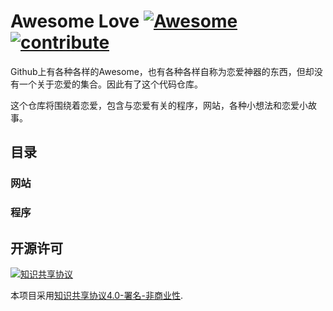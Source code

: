 # Awesome Love [![Awesome](https://awesome.re/badge.svg)](https://awesome.re) [![contribute](https://img.shields.io/badge/-贡献-brightgreen.svg)](contributing-cn.md) 
Github上有各种各样的Awesome，也有各种各样自称为恋爱神器的东西，但却没有一个关于恋爱的集合。因此有了这个代码仓库。

这个仓库将围绕着恋爱，包含与恋爱有关的程序，网站，各种小想法和恋爱小故事。

## 目录
### 网站
### 程序


## 开源许可

[![知识共享协议](http://i.creativecommons.org/l/by/4.0/88x31.png)](https://creativecommons.org/licenses/by/4.0/)

本项目采用[知识共享协议4.0-署名-非商业性](http://creativecommons.org/licenses/by-nc/4.0/).